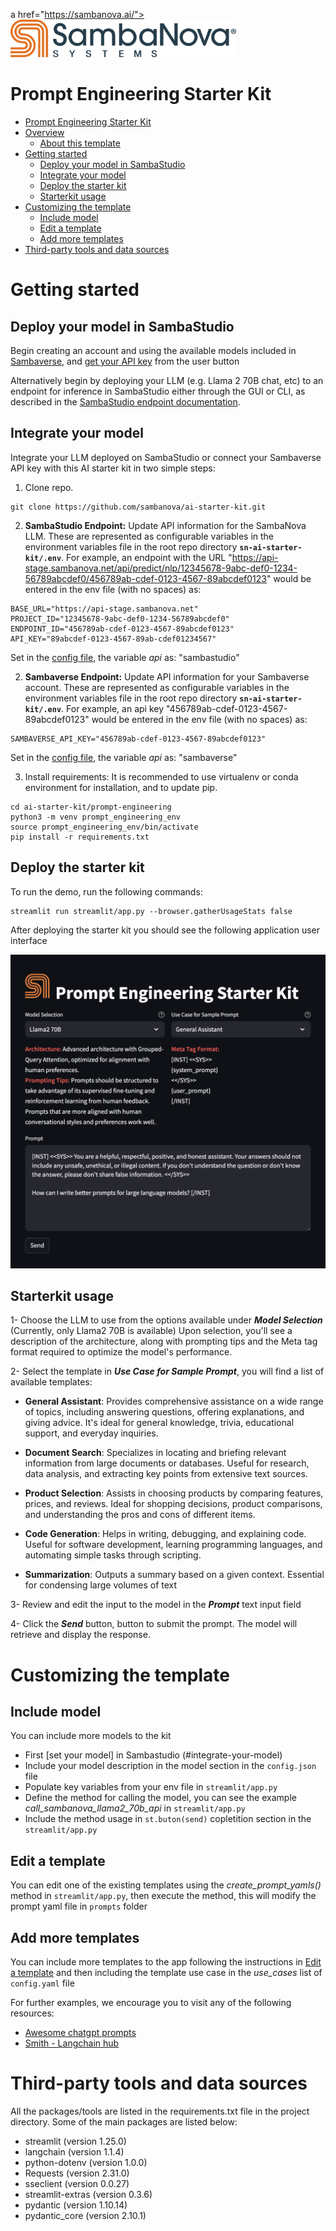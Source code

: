 
a href="https://sambanova.ai/">
<picture>
  <source media="(prefers-color-scheme: dark)" srcset="../images/SambaNova-light-logo-1.png" height="60">
  <img alt="SambaNova logo" src="../images/SambaNova-dark-logo-1.png" height="60">
</picture>
</a>

Prompt Engineering Starter Kit
======================
<!-- TOC -->

- [Prompt Engineering Starter Kit](#prompt-engineering-starter-kit)
- [Overview](#overview)
    - [About this template](#about-this-template)
- [Getting started](#getting-started)
    - [Deploy your model in SambaStudio](#deploy-your-model-in-sambastudio)
    - [Integrate your model](#integrate-your-model)
    - [Deploy the starter kit](#deploy-the-starter-kit)
    - [Starterkit usage](#starterkit-usage)
- [Customizing the template](#customizing-the-template)
    - [Include model](#include-model)
    - [Edit a template](#edit-a-template)
    - [Add more templates](#add-more-templates)
- [Third-party tools and data sources](#third-party-tools-and-data-sources)

<!-- /TOC -->
# Getting started

## Deploy your model in SambaStudio

Begin creating an account and using the available models included in [Sambaverse](sambaverse.sambanova.net), and [get your API key](https://docs.sambanova.ai/sambaverse/latest/use-sambaverse.html#_your_api_key) from the user button

Alternatively begin by deploying your LLM (e.g. Llama 2 70B chat, etc) to an endpoint for inference in SambaStudio either through the GUI or CLI, as described in the [SambaStudio endpoint documentation](https://docs.sambanova.ai/sambastudio/latest/endpoints.html).

## Integrate your model

Integrate your LLM deployed on SambaStudio or connect your Sambaverse API key with this AI starter kit in two simple steps:
1. Clone repo.
```
git clone https://github.com/sambanova/ai-starter-kit.git
```

2. **SambaStudio Endpoint:**  Update API information for the SambaNova LLM.  These are represented as configurable variables in the environment variables file in the root repo directory **```sn-ai-starter-kit/.env```**. For example, an endpoint with the URL
"https://api-stage.sambanova.net/api/predict/nlp/12345678-9abc-def0-1234-56789abcdef0/456789ab-cdef-0123-4567-89abcdef0123"
would be entered in the env file (with no spaces) as:
```
BASE_URL="https://api-stage.sambanova.net"
PROJECT_ID="12345678-9abc-def0-1234-56789abcdef0"
ENDPOINT_ID="456789ab-cdef-0123-4567-89abcdef0123"
API_KEY="89abcdef-0123-4567-89ab-cdef01234567"
```

Set in the [config file](./config.json), the variable *api* as: "sambastudio"

2. **Sambaverse Endpoint:**  Update API information for your Sambaverse account.  These are represented as configurable variables in the environment variables file in the root repo directory **```sn-ai-starter-kit/.env```**. For example, an api key
"456789ab-cdef-0123-4567-89abcdef0123"
would be entered in the env file (with no spaces) as:
```
SAMBAVERSE_API_KEY="456789ab-cdef-0123-4567-89abcdef0123"
```

Set in the [config file](./config.json), the variable *api* as: "sambaverse"

3. Install requirements: It is recommended to use virtualenv or conda environment for installation, and to update pip.
```
cd ai-starter-kit/prompt-engineering
python3 -m venv prompt_engineering_env
source prompt_engineering_env/bin/activate
pip install -r requirements.txt
```

## Deploy the starter kit
To run the demo, run the following commands:
```
streamlit run streamlit/app.py --browser.gatherUsageStats false 
```

After deploying the starter kit you should see the following application user interface

![capture of prompt_engineering_demo](./docs/prompt_enginnering_app.png)

## Starterkit usage 

1- Choose the LLM to use from the options available under ***Model Selection*** (Currently, only Llama2 70B is available) Upon selection, you'll see a description of the architecture, along with prompting tips and the Meta tag format required to optimize the model's performance.

2- Select the template in ***Use Case for Sample Prompt***, you will find a list of available templates:

-  **General Assistant**: Provides comprehensive assistance on a wide range of topics, including answering questions, offering explanations, and giving advice. It's ideal for general knowledge, trivia, educational support, and everyday inquiries.

- **Document Search**: Specializes in locating and briefing relevant information from large documents or databases. Useful for research, data analysis, and extracting key points from extensive text sources.

- **Product Selection**: Assists in choosing products by comparing features, prices, and reviews. Ideal for shopping decisions, product comparisons, and understanding the pros and cons of different items.

- **Code Generation**: Helps in writing, debugging, and explaining code. Useful for software development, learning programming languages, and automating simple tasks through scripting.

- **Summarization**: Outputs a summary based on a given context. Essential for condensing large volumes of text 

3-  Review and edit the input to the model in the ***Prompt*** text input field

4- Click the ***Send*** button, button to submit the prompt. The model will retrieve and display the response.

# Customizing the template

## Include model

You can include more models to the kit 
- First [set your model] in Sambastudio (#integrate-your-model)
- Include your model description in the model section in the ```config.json``` file
- Populate key variables from your env file in ```streamlit/app.py```
- Define the method for calling the model, you can see the example *call_sambanova_llama2_70b_api* in ```streamlit/app.py```
- Include the method usage in ```st.buton(send)``` copletition section in the ```streamlit/app.py```

## Edit a template

You can edit one of the existing templates using the *create_prompt_yamls()* method in ```streamlit/app.py```, then execute the method, this will modify the prompt yaml file in ```prompts``` folder

## Add more templates

You can include more templates to the app following the instructions in [Edit a template](#edit-a-template) and then including the template use case in the *use_cases* list of ```config.yaml``` file

For further examples, we encourage you to visit any of the following resources:
- [Awesome chatgpt prompts](https://github.com/f/awesome-chatgpt-prompts)
- [Smith - Langchain hub](https://smith.langchain.com/hub)

# Third-party tools and data sources

All the packages/tools are listed in the requirements.txt file in the project directory. Some of the main packages are listed below:

- streamlit (version 1.25.0)
- langchain (version 1.1.4)
- python-dotenv (version 1.0.0)
- Requests (version 2.31.0)
- sseclient (version 0.0.27)
- streamlit-extras (version 0.3.6)
- pydantic (version 1.10.14)
- pydantic_core (version 2.10.1)
